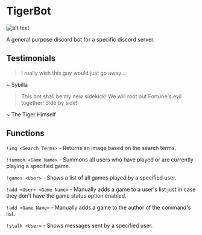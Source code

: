 # TigerBot
![alt text](https://vignette.wikia.nocookie.net/forgottenrealms/images/c/cd/Weretiger-5e.png/revision/latest?cb=20171010183220)

A general purpose discord bot for a specific discord server.

## Testimonials
> I really wish this guy would just go away...

~ Sybilla

> This bot shall be my new sidekick! We will root out Fortune's evil together! Side by side!

~ The Tiger Himself

## Functions
`!img <Search Terms>` -  Returns an image based on the search terms.

`!summon <Game Name>` - Summons all users who have played or are currently playing a specified game.

`!games <User>` - Shows a list of all games played by a specified user.

`!add <User> <Game Name>` - Manually adds a game to a user's list just in case they don't have the game status option enabled.

`!add <Game Name>` - Manually adds a game to the author of the command's list.

`!stalk <User>` - Shows messages sent by a specified user.
